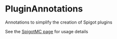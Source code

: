 # PluginAnnotations

Annotations to simplify the creation of Spigot plugins

See the [SpigotMC page](https://r.spiget.org/20446) for usage details
